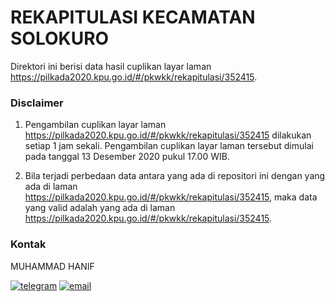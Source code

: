 
# REKAPITULASI KECAMATAN SOLOKURO

Direktori ini berisi data hasil cuplikan layar laman https://pilkada2020.kpu.go.id/#/pkwkk/rekapitulasi/352415.

### Disclaimer

1. Pengambilan cuplikan layar laman https://pilkada2020.kpu.go.id/#/pkwkk/rekapitulasi/352415 dilakukan setiap 1 jam sekali. Pengambilan cuplikan layar laman tersebut dimulai pada tanggal 13 Desember 2020 pukul 17.00 WIB.

2. Bila terjadi perbedaan data antara yang ada di repositori ini dengan yang ada di laman https://pilkada2020.kpu.go.id/#/pkwkk/rekapitulasi/352415, maka data yang valid adalah yang ada di laman https://pilkada2020.kpu.go.id/#/pkwkk/rekapitulasi/352415.

### Kontak

MUHAMMAD HANIF

[![telegram](https://img.shields.io/badge/telegram-@muhammad__hanif-blue)](https://t.me/muhammad_hanif) [![email](https://img.shields.io/badge/email-moehammadhanif@gmail.com-white)](mailto:moehammadhanif@gmail.com)


